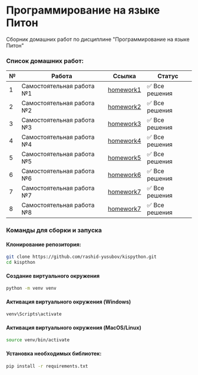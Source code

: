 # Программирование на языке Питон
Сборник домашних работ по дисциплине "Программирование на языке Питон"

### **Список домашних работ:**

| №  | Работа                      | Ссылка                            | Статус        |
|----|-----------------------------|-----------------------------------|---------------|
| 1  | Самостоятельная работа №1    | [homework1](https://github.com/rashid-yusubov/kispython/tree/main/homework1) | ✅ Все решения |
| 2  | Самостоятельная работа №2    | [homework2](https://github.com/rashid-yusubov/kispython/tree/main/homework2) | ✅ Все решения |
| 3  | Самостоятельная работа №3    | [homework3](https://github.com/rashid-yusubov/kispython/tree/main/homework3) | ✅ Все решения |
| 4  | Самостоятельная работа №4    | [homework4](https://github.com/rashid-yusubov/kispython/tree/main/homework4) | ✅ Все решения |
| 5  | Самостоятельная работа №5    | [homework5](https://github.com/rashid-yusubov/kispython/tree/main/homework5) | ✅ Все решения |
| 6  | Самостоятельная работа №6    | [homework6](https://github.com/rashid-yusubov/kispython/tree/main/homework6) | ✅ Все решения |
| 7  | Самостоятельная работа №7    | [homework7](https://github.com/rashid-yusubov/kispython/tree/main/homework7) | ✅ Все решения |
| 8  | Самостоятельная работа №8    | [homework7](https://github.com/rashid-yusubov/kispython/tree/main/homework8) | ✅ Все решения |

### Команды для сборки и запуска

#### Клонирование репозитория:

```bash
git clone https://github.com/rashid-yusubov/kispython.git
cd kispthon
```

#### Создание виртуального окружения

```bash
python -m venv venv
```

#### Активация виртуального окружения (Windows)

```bash
venv\Scripts\activate
```

#### Активация виртуального окружения (MacOS/Linux)

```bash
source venv/bin/activate
```

#### Установка необходимых библиотек:

```bash
pip install -r requirements.txt
```
